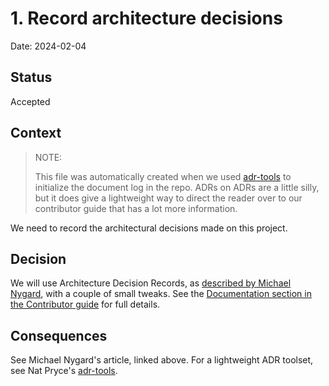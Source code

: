 # 1. Record architecture decisions

Date: 2024-02-04

## Status

Accepted

## Context

> NOTE:
>
> This file was automatically created when we used [adr-tools](https://github.com/npryce/adr-tools) to initialize the document log in the repo. ADRs on ADRs are a little silly, but it does give a lightweight way to direct the reader over to our contributor guide that has a lot more information.

We need to record the architectural decisions made on this project.

## Decision

We will use Architecture Decision Records, as [described by Michael Nygard](http://thinkrelevance.com/blog/2011/11/15/documenting-architecture-decisions), with a couple of small tweaks. See the [Documentation section in the Contributor guide](../CONTRIBUTING.md#documentation) for full details.

## Consequences

See Michael Nygard's article, linked above. For a lightweight ADR toolset, see Nat Pryce's [adr-tools](https://github.com/npryce/adr-tools).
